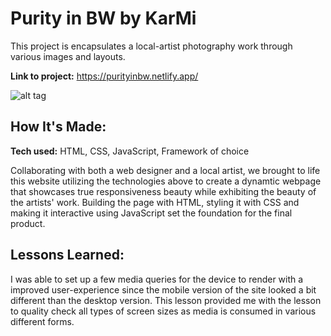 # Purity in BW by KarMi

This project is encapsulates a local-artist photography work through various images and layouts. 

**Link to project:** https://purityinbw.netlify.app/

![alt tag](https://purityinbw.netlify.app/)

## How It's Made:

**Tech used:** HTML, CSS, JavaScript, Framework of choice

Collaborating with both a web designer and a local artist, we brought to life this website utilizing the technologies above to create a dynamtic webpage that showcases true responsiveness beauty while exhibiting the beauty of the artists' work. Building the page with HTML, styling it with CSS and making it interactive using JavaScript set the foundation for the final product.

## Lessons Learned:

I was able to set up a few media queries for the device to render with a improved user-experience since the mobile version of the site looked a bit different than the desktop version. This lesson provided me with the lesson to quality check all types of screen sizes as media is consumed in various different forms.
